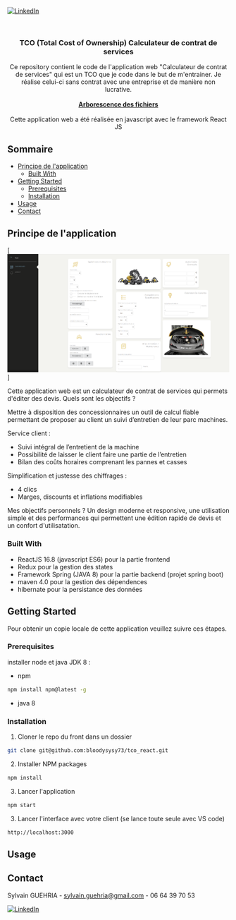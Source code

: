 
[![LinkedIn][linkedin-shield]][linkedin-url]



<!-- PROJECT LOGO -->
<br />
<p align="center">

  <h3 align="center">TCO (Total Cost of Ownership) Calculateur de contrat de services</h3>

  <p align="center">
    Ce repository contient le code de l'application web "Calculateur de contrat de services" qui est un TCO que je code dans le but de m'entrainer. Je réalise celui-ci sans contrat avec une entreprise et de manière non lucrative.
   <br />
    <br />
    <a href="https://github.com/bloodysysy73/tco_react"><strong>Arborescence des fichiers</strong></a>
    <br />
  
  <br />
  Cette application web a été réalisée en javascript avec le framework React JS 
    <br />
</p>



<!-- TABLE OF CONTENTS -->
## Sommaire

* [Principe de l'application](#principe-de-lapplication)
  * [Built With](#built-with)
* [Getting Started](#getting-started)
  * [Prerequisites](#prerequisites)
  * [Installation](#installation)
* [Usage](#usage)
* [Contact](#contact)



<!-- ABOUT THE PROJECT -->
## Principe de l'application

[![Capture mecalac][capture-mecalac]]

Cette application web est un calculateur de contrat de services qui permets d'éditer des devis.
Quels sont les objectifs ?

Mettre à disposition des concessionnaires un outil de calcul fiable permettant de
proposer au client un suivi d’entretien de leur parc machines.

Service client : 
- Suivi intégral de l’entretient de la machine
- Possibilité de laisser le client faire une partie de l’entretien
- Bilan des coûts horaires comprenant les pannes et casses

Simplification et justesse des chiffrages :

- 4 clics
- Marges, discounts et inflations modifiables

Mes objectifs personnels ? Un design moderne et responsive, une utilisation simple et des performances qui permettent une édition rapide de devis et un confort d'utilisatation.

### Built With

* []() ReactJS 16.8 (javascript ES6) pour la partie frontend
* []() Redux pour la gestion des states
* []() Framework Spring (JAVA 8) pour la partie backend (projet spring boot)
* []() maven 4.0 pour la gestion des dépendences 
* []() hibernate pour la persistance des données

<!-- GETTING STARTED -->
## Getting Started

Pour obtenir un copie locale de cette application veuillez suivre ces étapes. 

### Prerequisites

installer node et java JDK 8 :

* npm
```sh
npm install npm@latest -g
```
* java 8

### Installation
 
1. Cloner le repo du front dans un dossier
```sh
git clone git@github.com:bloodysysy73/tco_react.git
```
2. Installer NPM packages
```sh
npm install
```
3. Lancer l'application 
```sh
npm start
```
3. Lancer l'interface avec votre client (se lance toute seule avec VS code)
```sh
http://localhost:3000
```

<!-- USAGE EXAMPLES -->
## Usage


<!-- CONTACT -->
## Contact

Sylvain GUEHRIA   - sylvain.guehria@gmail.com - 06 64 39 70 53

[![LinkedIn][linkedin-shield]][linkedin-url]



<!-- MARKDOWN LINKS & IMAGES -->
<!-- https://www.markdownguide.org/basic-syntax/#reference-style-links -->
[linkedin-shield]: https://img.shields.io/badge/-LinkedIn-black.svg?style=flat-square&logo=linkedin&colorB=555
[linkedin-url]: https://www.linkedin.com/in/sylvain-guehria-ab9737134/
[capture-mecalac]: public/images/mecalac.png



